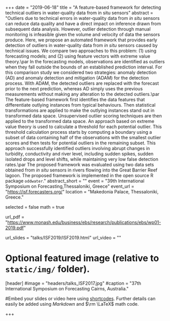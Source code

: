 +++
date = "2019-06-18"
title = "A feature-based framework for detecting technical outliers in water-quality data from in situ sensors"
abstract = "Outliers due to technical errors in water-quality data from *in situ* sensors can reduce data quality and have a direct impact on inference drawn from subsequent data analysis. However, outlier detection through manual monitoring is infeasible given the volume and velocity of data the sensors produce. Here, we propose an automated framework that provides early detection of outliers in water-quality data from *in situ* sensors caused by technical issues. We compare two approaches to this problem: (1) using forecasting models; and (2) using feature vectors with extreme value theory.\par In the forecasting models, observations are identified as outliers when they fall outside the bounds of an established prediction interval. For this comparison study we considered two strategies: anomaly detection (AD) and anomaly detection and mitigation (ADAM) for the detection process. With ADAM, the detected outliers are replaced with the forecast prior to the next prediction, whereas AD simply uses the previous measurements without making any alteration to the detected outliers.\par The feature-based framework first identifies the data features that differentiate outlying instances from typical behaviours. Then statistical transformations are applied to make the outlying instances stand out in transformed data space. Unsupervised outlier scoring techniques are then applied to the transformed data space. An approach based on extreme value theory is used to calculate a threshold for each potential outlier. This threshold calculation process starts by computing a boundary using a subset of data containing half of the observations with the smallest outlier scores and then tests for potential outliers in the remaining subset. This approach successfully identified outliers involving abrupt changes in turbidity, conductivity and river level, including sudden spikes, sudden isolated drops and level shifts, while maintaining very low false detection rates.\par The proposed framework was evaluated using  two data sets obtained from *in situ* sensors in rivers flowing into the Great Barrier Reef lagoon. The proposed framework is implemented in the open source R package `oddwater`."
abstract_short = ""
event = "39th International Symposium on Forecasting,Thessaloniki, Greece"
event_url = "https://isf.forecasters.org/"
location = "Makedonia Palace, Thessaloniki, Greece."


selected = false
math = true

url_pdf = "https://www.monash.edu/business/ebs/research/publications/ebs/wp01-2019.pdf"

url_slides = "talks/ISF2019/ISF2019.html"
url_video = ""



# Optional featured image (relative to `static/img/` folder).
[header]
#image = "headers/talks_ISF2017.jpg"
#caption = "37th International Symposium on Forecasting Cairns, Australia."


#Embed your slides or video here using [shortcodes](https://gcushen.github.io/hugo-academic-demo/post/writing-markdown-latex/). Further details can easily be added using *Markdown* and $\rm \LaTeX$ math code. 

+++



